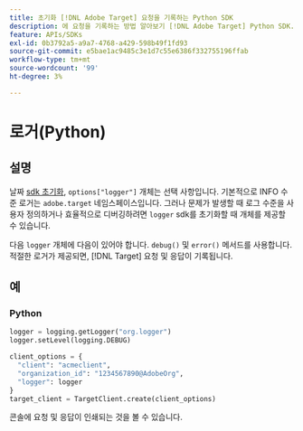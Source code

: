 ```yaml
---
title: 초기화 [!DNL Adobe Target] 요청을 기록하는 Python SDK
description: 에 요청을 기록하는 방법 알아보기 [!DNL Adobe Target] Python SDK.
feature: APIs/SDKs
exl-id: 0b3792a5-a9a7-4768-a429-598b49f1fd93
source-git-commit: e5bae1ac9485c3e1d7c55e6386f332755196ffab
workflow-type: tm+mt
source-wordcount: '99'
ht-degree: 3%

---
```


# 로거(Python)

## 설명

날짜 [sdk 초기화](initialize-sdk.md), `options["logger"]` 개체는 선택 사항입니다. 기본적으로 INFO 수준 로거는 `adobe.target` 네임스페이스입니다. 그러나 문제가 발생할 때 로그 수준을 사용자 정의하거나 효율적으로 디버깅하려면 `logger` sdk를 초기화할 때 개체를 제공할 수 있습니다.

다음 `logger` 개체에 다음이 있어야 합니다. `debug()` 및 `error()` 메서드를 사용합니다. 적절한 로거가 제공되면, [!DNL Target] 요청 및 응답이 기록됩니다.

## 예

### Python

```python {line-numbers="true"}
logger = logging.getLogger("org.logger")
logger.setLevel(logging.DEBUG)

client_options = {
  "client": "acmeclient",
  "organization_id": "1234567890@AdobeOrg",
  "logger": logger
}
target_client = TargetClient.create(client_options)
```

콘솔에 요청 및 응답이 인쇄되는 것을 볼 수 있습니다.
